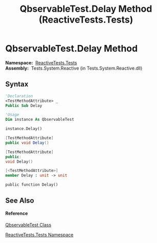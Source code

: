 ﻿---
title: QbservableTest.Delay Method  (ReactiveTests.Tests)
TOCTitle: Delay Method
ms:assetid: M:ReactiveTests.Tests.QbservableTest.Delay
ms:mtpsurl: https://msdn.microsoft.com/en-us/library/reactivetests.tests.qbservabletest.delay(v=VS.103)
ms:contentKeyID: 36619924
ms.date: 06/28/2011
mtps_version: v=VS.103
f1_keywords:
- ReactiveTests.Tests.QbservableTest.Delay
dev_langs:
- CSharp
- JScript
- VB
- FSharp
- c++
---

# QbservableTest.Delay Method

**Namespace:**  [ReactiveTests.Tests](hh289046\(v=vs.103\).md)  
**Assembly:**  Tests.System.Reactive (in Tests.System.Reactive.dll)

## Syntax

``` vb
'Declaration
<TestMethodAttribute> _
Public Sub Delay
```

``` vb
'Usage
Dim instance As QbservableTest

instance.Delay()
```

``` csharp
[TestMethodAttribute]
public void Delay()
```

``` c++
[TestMethodAttribute]
public:
void Delay()
```

``` fsharp
[<TestMethodAttribute>]
member Delay : unit -> unit 
```

``` jscript
public function Delay()
```

## See Also

#### Reference

[QbservableTest Class](hh315250\(v=vs.103\).md)

[ReactiveTests.Tests Namespace](hh289046\(v=vs.103\).md)

